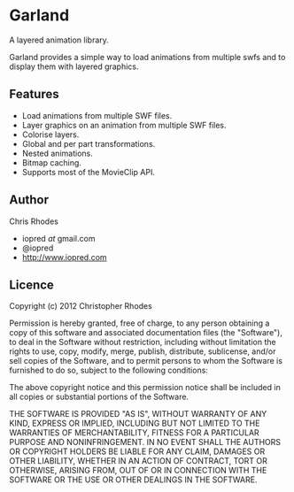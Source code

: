 Garland
=======

A layered animation library.

Garland provides a simple way to load animations from multiple swfs and to display them with layered graphics.

Features
--------

- Load animations from multiple SWF files.
- Layer graphics on an animation from multiple SWF files.
- Colorise layers.
- Global and per part transformations.
- Nested animations.
- Bitmap caching.
- Supports most of the MovieClip API.

Author
------

Chris Rhodes

- iopred _at_ gmail.com
- @iopred
- http://www.iopred.com

Licence
-------

Copyright (c) 2012 Christopher Rhodes

Permission is hereby granted, free of charge, to any person obtaining a copy of this software and associated documentation files (the "Software"), to deal in the Software without restriction, including without limitation the rights to use, copy, modify, merge, publish, distribute, sublicense, and/or sell copies of the Software, and to permit persons to whom the Software is furnished to do so, subject to the following conditions:

The above copyright notice and this permission notice shall be included in all copies or substantial portions of the Software.

THE SOFTWARE IS PROVIDED "AS IS", WITHOUT WARRANTY OF ANY KIND, EXPRESS OR IMPLIED, INCLUDING BUT NOT LIMITED TO THE WARRANTIES OF MERCHANTABILITY, FITNESS FOR A PARTICULAR PURPOSE AND NONINFRINGEMENT. IN NO EVENT SHALL THE AUTHORS OR COPYRIGHT HOLDERS BE LIABLE FOR ANY CLAIM, DAMAGES OR OTHER LIABILITY, WHETHER IN AN ACTION OF CONTRACT, TORT OR OTHERWISE, ARISING FROM, OUT OF OR IN CONNECTION WITH THE SOFTWARE OR THE USE OR OTHER DEALINGS IN THE SOFTWARE.
